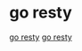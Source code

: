 # go resty

[go resty](https://github.com/go-resty/resty)
[go resty](https://github.com/go-resty/resty/blob/master/example_test.go)
